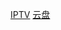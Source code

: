 [IPTV](https://live.yangxiaohan.us.kg/player/?vurl=https://ali-m-l.cztv.com/channels/lantian/channel006/1080p.m3u8)
[云盘](http://zjykfy.ysepan.com/)